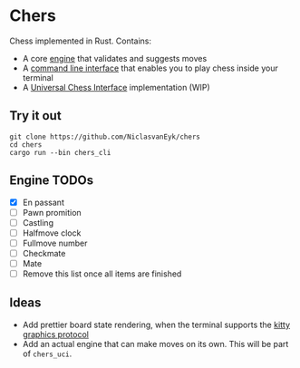 # Chers

Chess implemented in Rust.
Contains:

- A core [engine](.chers/) that validates and suggests moves
- A [command line interface](.chers_cli/) that enables you to play chess inside your terminal
- A [Universal Chess Interface](./chers_uci/) implementation (WIP)

## Try it out

```shell
git clone https://github.com/NiclasvanEyk/chers
cd chers
cargo run --bin chers_cli
```

## Engine TODOs

- [x] En passant
- [ ] Pawn promition
- [ ] Castling
- [ ] Halfmove clock
- [ ] Fullmove number
- [ ] Checkmate
- [ ] Mate
- [ ] Remove this list once all items are finished

## Ideas

- Add prettier board state rendering, when the terminal supports the [kitty graphics protocol](https://sw.kovidgoyal.net/kitty/graphics-protocol/)
- Add an actual engine that can make moves on its own. This will be part of `chers_uci`.

